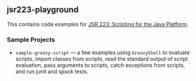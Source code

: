 ## jsr223-playground

This contains code examples for [JSR 223: Scripting for the Java Platform](https://www.jcp.org/en/jsr/detail?id=223).

### Sample Projects

- `sample-groovy-script` &mdash; a few examples using `GroovyShell` to evaluate scripts, import
classes from scripts, read the standard output of script evaluation, pass arguments to
scripts, catch exceptions from scripts, and run junit and spock tests.

